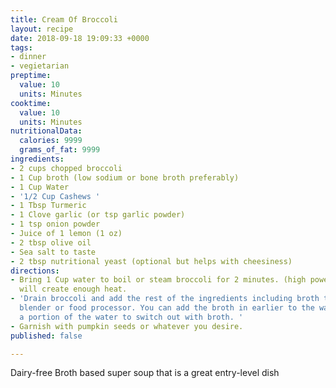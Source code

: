 ```yaml
---
title: Cream Of Broccoli
layout: recipe
date: 2018-09-18 19:09:33 +0000
tags:
- dinner
- vegietarian
preptime:
  value: 10
  units: Minutes
cooktime:
  value: 10
  units: Minutes
nutritionalData:
  calories: 9999
  grams_of_fat: 9999
ingredients:
- 2 cups chopped broccoli
- 1 Cup broth (low sodium or bone broth preferably)
- 1 Cup Water
- '1/2 Cup Cashews '
- 1 Tbsp Turmeric
- 1 Clove garlic (or tsp garlic powder)
- 1 tsp onion powder
- Juice of 1 lemon (1 oz)
- 2 tbsp olive oil
- Sea salt to taste
- 2 tbsp nutritional yeast (optional but helps with cheesiness)
directions:
- Bring 1 Cup water to boil or steam broccoli for 2 minutes. (high powered blender
  will create enough heat.
- 'Drain broccoli and add the rest of the ingredients including broth to a high powered
  blender or food processor. You can add the broth in earlier to the water or drain
  a portion of the water to switch out with broth. '
- Garnish with pumpkin seeds or whatever you desire.
published: false

---
```

Dairy-free Broth based super soup that is a great entry-level dish